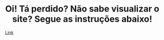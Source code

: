 ### <h1 align="center"> Oi! Tá perdido? Não sabe visualizar o site? Segue as instruções abaixo! </h1>

[Link](https://github.com/Sophia-lsts/imersao_ai_alura/blob/main/aula1%2Fsite-simples-falando-sobre-alguns-usos-do-machine-learning.markdown)

